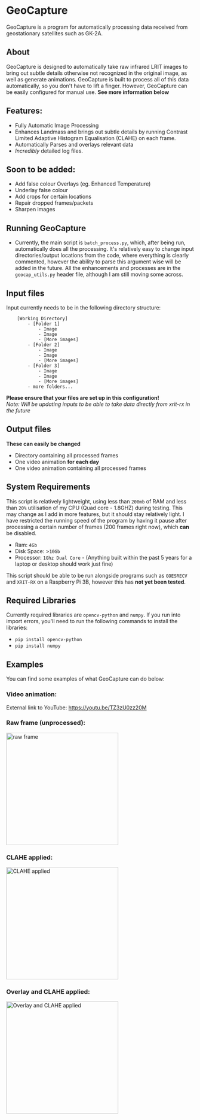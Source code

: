 # GeoCapture
GeoCapture is a program for automatically processing data received from geostationary satellites such as GK-2A.

## About
GeoCapture is designed to automatically take raw infrared LRIT images to bring out subtle details otherwise not recognized in the original image, as well as generate animations. GeoCapture is
built to process all of this data automatically, so you don't have to lift a finger. However, GeoCapture can be easily configured for manual use.
**See more information below**

## Features:
- Fully Automatic Image Processing
- Enhances Landmass and brings out subtle details by running Contrast Limited Adaptive Histogram Equalisation (CLAHE) on each frame.
- Automatically Parses and overlays relevant data
- *Incredibly* detailed log files.

## Soon to be added:
- Add false colour Overlays (eg. Enhanced Temperature)
- Underlay false colour
- Add crops for certain locations
- Repair dropped frames/packets
- Sharpen images

## Running GeoCapture
- Currently, the main script is `batch_process.py`, which, after being run, automatically does all the processing. It's relatively easy to change input directories/output locations from the code, where everything is clearly commented, however the ability to parse this argument wise will be added in the future. All the enhancements and processes are in the `geocap_utils.py` header file, although I am still moving some across.

## Input files
Input currently needs to be in the following directory structure:
```
    [Working Directory]
        - [Folder 1]
            - Image
            - Image
            - [More images]
        - [Folder 2]
            - Image
            - Image
            - [More images]
        - [Folder 3]
            - Image
            - Image
            - [More images]
        - more folders...
```
**Please ensure that your files are set up in this configuration!** <br>
*Note: Will be updating inputs to be able to take data directly from xrit-rx in the future*

## Output files
**These can easily be changed**
- Directory containing all processed frames
- One video animation **for each day**
- One video animation containing all processed frames

## System Requirements
This script is relatively lightweight, using less than `200mb` of RAM and less than `20%` utilisation of my CPU (Quad core - 1.8GHZ) during testing. This may change as I add in more features, but it should stay relatively light.
I have restricted the running speed of the program by having it pause after processing a certain number of frames (200 frames right now), which **can** be disabled.
- Ram: `4Gb`
- Disk Space: >`10Gb`
- Processor: `1Ghz Dual Core` - (Anything built within the past 5 years for a laptop or desktop should work just fine)

This script should be able to be run alongside programs such as `GOESRECV` and `XRIT-RX` on a Raspberry Pi 3B, however this has **not yet been tested**.

## Required Libraries
Currently required libraries are `opencv-python` and `numpy`.
If you run into import errors, you'll need to run the following commands to install the libraries:
- `pip install opencv-python`
- `pip install numpy`

## Examples
You can find some examples of what GeoCapture can do below:

### Video animation:
External link to YouTube:
https://youtu.be/TZ3zU0zz20M

### Raw frame (unprocessed):
<img src="https://raw.githubusercontent.com/technobird22/geocapture/master/examples/raw.jpg" width="300" title="raw frame">

### CLAHE applied:
<img src="https://raw.githubusercontent.com/technobird22/geocapture/master/examples/clahe.jpg" width="300" title="CLAHE applied">

### Overlay and CLAHE applied:
<img src="https://raw.githubusercontent.com/technobird22/geocapture/master/examples/clahe_overlay.jpg" width="300" title="Overlay and CLAHE applied">
